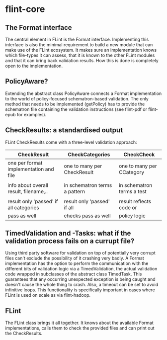 
# flint-core
## The Format interface
The central element in FLint is the Format interface. Implementing this interface is also the minimal requirement to build a new module that can make use of the FLint ecosystem. It makes sure an implementation knows which file-types it can assess, that it is known to the other FLint modules and that it can bring back validation results. How this is done is completely open to the implementation.

## PolicyAware?
Extending the abstract class PolicyAware connects a Format implementation to the world of policy-focused schematron-based validation. The only method that needs to be implemented (getPolicy) has to provide the schematron file containing the validation instructions (see flint-pdf or flint-epub for examples).

## CheckResults: a standardised output
FLint CheckResults come with a three-level validation approach:

| CheckResult                            | CheckCategories               | CheckCheck                 |
| -------------------------------------- | ----------------------------- | -------------------------- |
| one per format implementation and file | one to many per CheckResult   | one to many per CCategory  |
|                                        |                               |                            |
| info about overall result, filename,.. | in schematron terms a pattern | in schematron terms a test |
|                                        |                               |                            |
| result only 'passed' if all categories | result only 'passed' if all   | result reflects code or    |
| pass as well                           | checks pass as well           | policy logic               |

## TimedValidation and -Tasks: what if the validation process fails on a currupt file?
Using third party software for validation on top of potentially very corrupt files can't exclude the possibility of it crashing very badly.
A Format implementation has the option to perform the communication with the different bits of validation logic via a TimedValidation, the actual validation code wrapped in subclasses of the abstract class TimedTask. This guarantees that any occurring unexpected exception is being caught and doesn't cause the whole thing to crash. Also, a timeout can be set to avoid infinitive loops.
This functionality is specifically important in cases where FLint is used on scale as via flint-hadoop.

## FLint
The FLint class brings it all together. It knows about the available Format implementations, calls them to check the provided files and can print out the CheckResults.
